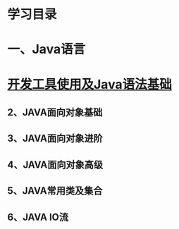 # 学习目录

# 一、Java语言

#   [开发工具使用及Java语法基础](docs\Day1.md) 

## 2、JAVA面向对象基础

## 3、JAVA面向对象进阶

## 4、JAVA面向对象高级

## 5、JAVA常用类及集合

## 6、JAVA IO流

